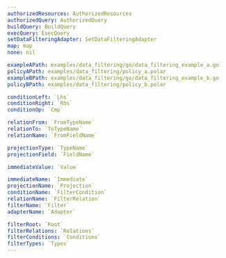 ```yaml
---
authorizedResources: AuthorizedResources
authorizedQuery: AuthorizedQuery
buildQuery: BuildQuery
execQuery: ExecQuery
setDataFilteringAdapter: SetDataFilteringAdapter
map: map
none: nil

exampleAPath: examples/data_filtering/go/data_filtering_example_a.go
policyAPath: examples/data_filtering/policy_a.polar
exampleBPath: examples/data_filtering/go/data_filtering_example_b.go
policyBPath: examples/data_filtering/policy_b.polar

conditionLeft: `Lhs`
conditionRight: `Rhs`
conditionOp: `Cmp`

relationFrom: `FromTypeName`
relationTo: `ToTypeName`
relationName: `FromFieldName`

projectionType: `TypeName`
projectionField: `FieldName`

immediateValue: `Value`

immediateName: `Immediate`
projectionName: `Projection`
conditionName: `FilterCondition`
relationName: `FilterRelation`
filterName: `Filter`
adapterName: `Adapter`

filterRoot: `Root`
filterRelations: `Relations`
filterConditions: `Conditions`
filterTypes: `Types`
---
```

